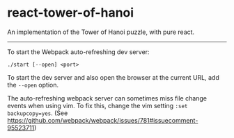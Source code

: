 # react-tower-of-hanoi

An implementation of the Tower of Hanoi puzzle, with pure react.

------
To start the Webpack auto-refreshing dev server:
```
./start [--open] <port>
```
To start the dev server and also open the browser at the current URL, add the
`--open` option.

The auto-refreshing webpack server can sometimes miss file change events when
using vim. To fix this, change the vim setting `:set backupcopy=yes`.
(See <https://github.com/webpack/webpack/issues/781#issuecomment-95523711>)
